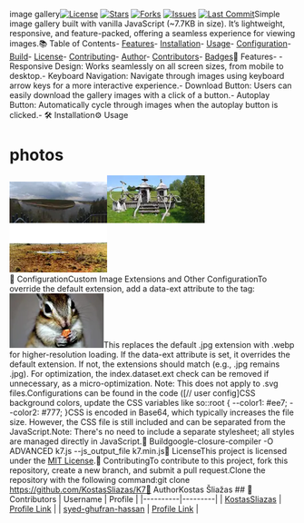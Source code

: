 image gallery[![License](https://img.shields.io/github/license/KostasSliazas/K7)](LICENSE) [![Stars](https://img.shields.io/github/stars/KostasSliazas/K7?style=social)](https://github.com/KostasSliazas/K7/stargazers) [![Forks](https://img.shields.io/github/forks/KostasSliazas/K7?style=social)](https://github.com/KostasSliazas/K7/forks) [![Issues](https://img.shields.io/github/issues/KostasSliazas/K7)](https://github.com/KostasSliazas/K7/issues) [![Last Commit](https://img.shields.io/github/last-commit/KostasSliazas/K7)](https://github.com/KostasSliazas/K7/commits)Simple image gallery built with vanilla JavaScript (~7.7KB in size). It’s lightweight, responsive, and feature-packed, offering a seamless experience for viewing images.📚 Table of Contents- [Features](#-features)- [Installation](#️-installation)- [Usage](#️-usage)- [Configuration](#-configuration)- [Build](#-build)- [License](#-license)- [Contributing](#-contributing)- [Author](#-author)- [Contributors](#-contributors)- [Badges](#-badges)🚀 Features- - Responsive Design: Works seamlessly on all screen sizes, from mobile to desktop.- Keyboard Navigation: Navigate through images using keyboard arrow keys for a more interactive experience.- Download Button: Users can easily download the gallery images with a click of a button.- Autoplay Button: Automatically cycle through images when the autoplay button is clicked.- 🛠️ Installation⚙️ Usage<h1>photos</h1><div class="images-container images"><img src="photos/photo01.webp" loading="lazy" alt="photo01"><img src="photos/photo02.webp" loading="lazy" alt="photo02"><img src="photos/photo03.webp" loading="lazy" alt="photo03"></div>🔧 ConfigurationCustom Image Extensions and Other ConfigurationTo override the default extension, add a data-ext attribute to the tag:<img src="photos/photo16.webp" loading="lazy" alt="photo16" data-ext="webp">This replaces the default .jpg extension with .webp for higher-resolution loading. If the data-ext attribute is set, it overrides the default extension. If not, the extensions should match (e.g., .jpg remains .jpg). For optimization, the index.dataset.ext check can be removed if unnecessary, as a micro-optimization. Note: This does not apply to .svg files.Configurations can be found in the code ([// user config]CSS background colors, update the CSS variables like so::root { --color1: #ee7; --color2: #777; }CSS is encoded in Base64, which typically increases the file size. However, the CSS file is still included and can be separated from the JavaScript.Note: There's no need to include a separate stylesheet; all styles are managed directly in JavaScript.🔨 Buildgoogle-closure-compiler -O ADVANCED k7.js --js_output_file k7.min.js📄 LicenseThis project is licensed under the [MIT License](LICENSE).💬 ContributingTo contribute to this project, fork this repository, create a new branch, and submit a pull request.Clone the repository with the following command:git clone https://github.com/KostasSliazas/K7👤 AuthorKostas Šliažas    ## 👥 Contributors    | Username | Profile |    |----------|---------|    | [KostasSliazas](https://github.com/KostasSliazas) | [Profile Link](https://github.com/KostasSliazas) |    | [syed-ghufran-hassan](https://github.com/syed-ghufran-hassan) | [Profile Link](https://github.com/syed-ghufran-hassan) |
